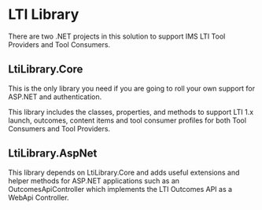 LTI Library
===========
There are two .NET projects in this solution to support IMS LTI Tool Providers and Tool Consumers.

## LtiLibrary.Core
This is the only library you need if you are going to roll your own support for ASP.NET and authentication.

This library includes the classes, properties, and methods to support LTI 1.x launch, outcomes, content items and tool consumer profiles for both Tool Consumers and Tool Providers.

## LtiLibrary.AspNet
This library depends on LtiLibrary.Core and adds useful extensions and helper methods for ASP.NET applications such as an OutcomesApiController which implements the LTI Outcomes API as a WebApi Controller.